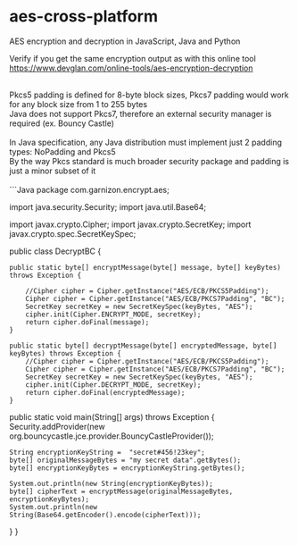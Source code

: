 # aes-cross-platform
AES encryption and decryption in JavaScript, Java and Python

Verify if you get the same encryption output as with this online tool <br/>
https://www.devglan.com/online-tools/aes-encryption-decryption

<br/>
Pkcs5 padding is defined for 8-byte block sizes, Pkcs7 padding would work for any block size from 1 to 255 bytes<br/>
Java does not support Pkcs7, therefore an external security manager is required (ex. Bouncy Castle)
<br/><br/>
In Java specification, any Java distribution must implement just 2 padding types: NoPadding and Pkcs5<br/>
By the way Pkcs standard is much broader security package and padding is just a minor subset of it
<br/><br/>
```Java
package com.garnizon.encrypt.aes;
     
import java.security.Security;
import java.util.Base64;

import javax.crypto.Cipher;
import javax.crypto.SecretKey;
import javax.crypto.spec.SecretKeySpec;

public class DecryptBC {
	
	
	public static byte[] encryptMessage(byte[] message, byte[] keyBytes) throws Exception {
	 
	    //Cipher cipher = Cipher.getInstance("AES/ECB/PKCS5Padding");
	    Cipher cipher = Cipher.getInstance("AES/ECB/PKCS7Padding", "BC");
	    SecretKey secretKey = new SecretKeySpec(keyBytes, "AES");
	    cipher.init(Cipher.ENCRYPT_MODE, secretKey);
	    return cipher.doFinal(message);
	}
		
	public static byte[] decryptMessage(byte[] encryptedMessage, byte[] keyBytes) throws Exception {
	    //Cipher cipher = Cipher.getInstance("AES/ECB/PKCS5Padding");
	    Cipher cipher = Cipher.getInstance("AES/ECB/PKCS7Padding", "BC");
	    SecretKey secretKey = new SecretKeySpec(keyBytes, "AES");
	    cipher.init(Cipher.DECRYPT_MODE, secretKey);
	    return cipher.doFinal(encryptedMessage);
	}	
	
	
  public static void main(String[] args) throws Exception {
    Security.addProvider(new org.bouncycastle.jce.provider.BouncyCastleProvider());    
    
    String encryptionKeyString =  "secret#456!23key";
    byte[] originalMessageBytes = "my secret data".getBytes();
    byte[] encryptionKeyBytes = encryptionKeyString.getBytes();
    
    System.out.println(new String(encryptionKeyBytes));
    byte[] cipherText = encryptMessage(originalMessageBytes, encryptionKeyBytes);
    System.out.println(new String(Base64.getEncoder().encode(cipherText)));
  }
}
```
